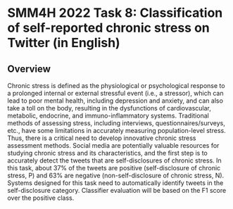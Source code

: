 # SMM4H 2022 Task 8: Classification of self-reported chronic stress on Twitter (in English)

## Overview 

Chronic stress is defined as the physiological or psychological response to a prolonged internal or external stressful event (i.e., a stressor), which can lead to poor mental health, including depression and anxiety, and can also take a toll on the body, resulting in the dysfunctions of cardiovascular, metabolic, endocrine, and immuno-inflammatory systems. Traditional methods of assessing stress, including interviews, questionnaires/surveys, etc., have some limitations in accurately measuring population-level stress. Thus, there is a critical need to develop innovative chronic stress assessment methods. Social media are potentially valuable resources for studying chronic stress and its characteristics, and the first step is to accurately detect the tweets that are self-disclosures of chronic stress. In this task, about 37% of the tweets are positive (self-disclosure of chronic stress, P) and 63% are negative (non-self-disclosure of chronic stress, N). Systems designed for this task need to automatically identify tweets in the self-disclosure category. Classifier evaluation will be based on the F1 score over the positive class.


